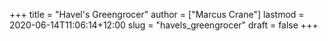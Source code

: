 +++
title = "Havel's Greengrocer"
author = ["Marcus Crane"]
lastmod = 2020-06-14T11:06:14+12:00
slug = "havels_greengrocer"
draft = false
+++
